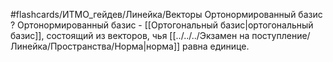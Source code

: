 #flashcards/ИТМО_гейдев/Линейка/Векторы
Ортонормированный базис
?
Ортонормированный базис - [[Ортогональный базис|ортогональный базис]], состоящий из векторов, чья [[../../../Экзамен на поступление/Линейка/Пространства/Норма|норма]] равна единице.
